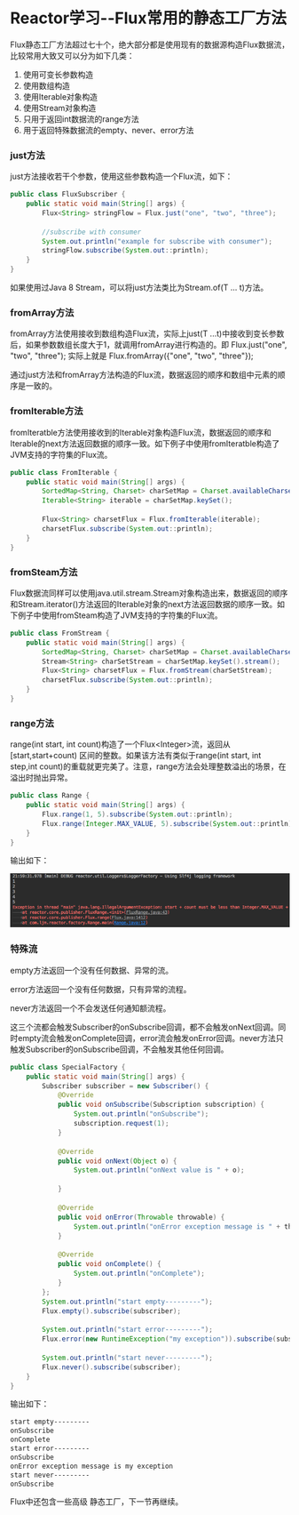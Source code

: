 # Reactor学习--Flux常用的静态工厂方法

Flux静态工厂方法超过七十个，绝大部分都是使用现有的数据源构造Flux数据流，比较常用大致又可以分为如下几类：

1. 使用可变长参数构造
2. 使用数组构造
3. 使用Iterable对象构造
4. 使用Stream对象构造
5. 只用于返回int数据流的range方法
6. 用于返回特殊数据流的empty、never、error方法

### just方法

just方法接收若干个参数，使用这些参数构造一个Flux流，如下：

```java
public class FluxSubscriber {
    public static void main(String[] args) {
        Flux<String> stringFlow = Flux.just("one", "two", "three");

        //subscribe with consumer
        System.out.println("example for subscribe with consumer");
        stringFlow.subscribe(System.out::println);
    }
}
```

如果使用过Java 8 Stream，可以将just方法类比为Stream.of\(T ... t\)方法。

### fromArray方法

fromArray方法使用接收到数组构造Flux流，实际上just\(T ...t\)中接收到变长参数后，如果参数数组长度大于1，就调用fromArray进行构造的。即 Flux.just\("one", "two", "three"\); 实际上就是 Flux.fromArray\({"one", "two", "three"}\);

通过just方法和fromArray方法构造的Flux流，数据返回的顺序和数组中元素的顺序是一致的。

### fromIterable方法

fromIteratble方法使用接收到的Iterable对象构造Flux流，数据返回的顺序和Iterable的next方法返回数据的顺序一致。如下例子中使用fromIteratble构造了JVM支持的字符集的Flux流。

```java
public class FromIterable {
    public static void main(String[] args) {
        SortedMap<String, Charset> charSetMap = Charset.availableCharsets();
        Iterable<String> iterable = charSetMap.keySet();

        Flux<String> charsetFlux = Flux.fromIterable(iterable);
        charsetFlux.subscribe(System.out::println);
    }
}
```

### fromSteam方法

Flux数据流同样可以使用java.util.stream.Stream对象构造出来，数据返回的顺序和Stream.iterator\(\)方法返回的Iterable对象的next方法返回数据的顺序一致。如下例子中使用fromSteam构造了JVM支持的字符集的Flux流。

```java
public class FromStream {
    public static void main(String[] args) {
        SortedMap<String, Charset> charSetMap = Charset.availableCharsets();
        Stream<String> charSetStream = charSetMap.keySet().stream();
        Flux<String> charsetFlux = Flux.fromStream(charSetStream);
        charsetFlux.subscribe(System.out::println);
    }
}
```

### range方法

range\(int start, int count\)构造了一个Flux&lt;Integer&gt;流，返回从 \[start,start+count\) 区间的整数。如果该方法有类似于range\(int start, int step,int count\)的重载就更完美了。注意，range方法会处理整数溢出的场景，在溢出时抛出异常。

```java
public class Range {
    public static void main(String[] args) {
        Flux.range(1, 5).subscribe(System.out::println);
        Flux.range(Integer.MAX_VALUE, 5).subscribe(System.out::println);
    }
}
```

输出如下：

![](/assets/range.png)

### 特殊流

empty方法返回一个没有任何数据、异常的流。

error方法返回一个没有任何数据，只有异常的流程。

never方法返回一个不会发送任何通知额流程。

这三个流都会触发Subscriber的onSubscribe回调，都不会触发onNext回调。同时empty流会触发onComplete回调，error流会触发onError回调。never方法只触发Subscriber的onSubscribe回调，不会触发其他任何回调。

```java
public class SpecialFactory {
    public static void main(String[] args) {
        Subscriber subscriber = new Subscriber() {
            @Override
            public void onSubscribe(Subscription subscription) {
                System.out.println("onSubscribe");
                subscription.request(1);
            }

            @Override
            public void onNext(Object o) {
                System.out.println("onNext value is " + o);

            }

            @Override
            public void onError(Throwable throwable) {
                System.out.println("onError exception message is " + throwable.getMessage());
            }

            @Override
            public void onComplete() {
                System.out.println("onComplete");
            }
        };
        System.out.println("start empty---------");
        Flux.empty().subscribe(subscriber);

        System.out.println("start error---------");
        Flux.error(new RuntimeException("my exception")).subscribe(subscriber);

        System.out.println("start never---------");
        Flux.never().subscribe(subscriber);
    }
}
```

输出如下：

```
start empty---------
onSubscribe
onComplete
start error---------
onSubscribe
onError exception message is my exception
start never---------
onSubscribe
```



Flux中还包含一些高级 静态工厂，下一节再继续。


